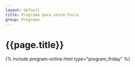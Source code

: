 ```yaml
---
layout: default
title: Programa para sexta-feira
group: Programa
---
```


# {{page.title}}
{% include program-online.html type="program_friday" %}
